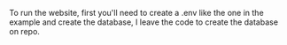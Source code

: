 To run the website, first you'll need to create a .env like the one in the example and create the database, I leave the code to create the database on repo.

